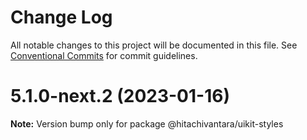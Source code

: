 # Change Log

All notable changes to this project will be documented in this file.
See [Conventional Commits](https://conventionalcommits.org) for commit guidelines.

# 5.1.0-next.2 (2023-01-16)

**Note:** Version bump only for package @hitachivantara/uikit-styles
